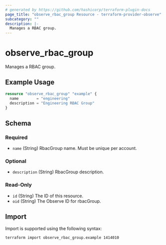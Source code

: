 ```yaml
---
# generated by https://github.com/hashicorp/terraform-plugin-docs
page_title: "observe_rbac_group Resource - terraform-provider-observe"
subcategory: ""
description: |-
  Manages a RBAC group.
---
```

# observe_rbac_group

Manages a RBAC group.
## Example Usage
```terraform
resource "observe_rbac_group" "example" {
  name        = "engineering"
  description = "Engineering RBAC Group"
}
```
<!-- schema generated by tfplugindocs -->
## Schema

### Required

- `name` (String) RbacGroup name. Must be unique per account.

### Optional

- `description` (String) RbacGroup description.

### Read-Only

- `id` (String) The ID of this resource.
- `oid` (String) The Observe ID for rbacGroup.
## Import
Import is supported using the following syntax:
```shell
terraform import observe_rbac_group.example 1414010
```
